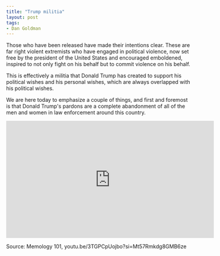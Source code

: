 ```yaml
---
title: "Trump militia"
layout: post
tags:
- Dan Goldman
---
```


Those who have been released have made their intentions clear. These are far right violent extremists who have engaged in political violence, now set free by the president of the United States and encouraged emboldened, inspired to not only fight on his behalf but to commit violence on his behalf. 

This is effectively a militia that Donald Trump has created to support his political wishes and his personal wishes, which are always overlapped with his political wishes. 

We are here today to emphasize a couple of things, and first and foremost is that Donald Trump's pardons are a complete abandonment of all of the men and women in law enforcement around this country.

<iframe width="560" height="315" src="https://www.youtube.com/embed/3TGPCpUojbo?si=4lv0I4DULdO_daCx" title="Trump has pardoned his militia" frameborder="0" allow="accelerometer; autoplay; clipboard-write; encrypted-media; gyroscope; picture-in-picture; web-share" referrerpolicy="strict-origin-when-cross-origin" allowfullscreen></iframe>

Source: Memology 101, youtu.be/3TGPCpUojbo?si=Mt57Rmkdg8GMB6ze
